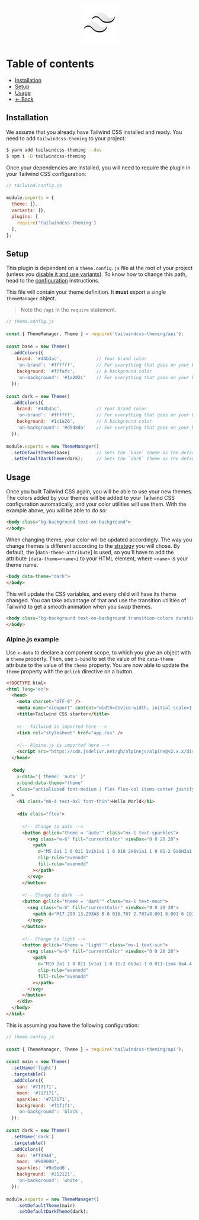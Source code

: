 <center><img src="../logo.svg" width="100"></center>

# Table of contents

- [Installation](#installation)
- [Setup](#setup)
- [Usage](#usage)
- [← Back](../readme.md)

## Installation

We assume that you already have Tailwind CSS installed and ready. You need to add `tailwindcss-theming` to your project:

```bash
$ yarn add tailwindcss-theming --dev
$ npm i -D tailwindcss-theming
```

Once your dependencies are installed, you will need to require the plugin in your Tailwind CSS configuration:

```js
// tailwind.config.js

module.exports = {
  theme: {},
  variants: {},
  plugins: [
    require('tailwindcss-theming')
  ],
};
```

## Setup

This plugin is dependent on a `theme.config.js` file at the root of your project (unless you [disable it and use variants](configuration.md/#disabling-themes)). To know how to change this path, head to the [configuration](configuration.md/#changing-the-theme-file) instructions. 

This file will contain your theme definition. It **must** export a single `ThemeManager` object.

> Note the `/api` in the `require` statement.

```js
// theme.config.js

const { ThemeManager, Theme } = require('tailwindcss-theming/api');

const base = new Theme()
  .addColors({
    brand: '#44b3ac',             // Your brand color
    'on-brand': '#ffffff',        // For everything that goes on your brand color
    background: '#f7fafc',        // A background color
    'on-background': '#1a202c'    // For everything that goes on your background color
  });

const dark = new Theme()
  .addColors({
    brand: '#44b3ac',             // Your brand color
    'on-brand': '#ffffff',        // For everything that goes on your brand color
    background: '#1c1e26',        // A background color
    'on-background': '#d5d8da'    // For everything that goes on your background color
  });

module.exports = new ThemeManager()
  .setDefaultTheme(base)          // Sets the `base` theme as the default theme.
  .setDefaultDarkTheme(dark);     // Sets the `dark` theme as the default theme for users that prefer the `dark` scheme.
```

## Usage

Once you built Tailwind CSS again, you will be able to use your new themes. The colors added by your themes will be added to your Tailwind CSS configuration automatically, and your color utilities will use them. With the example above, you will be able to do so:

```html
<body class="bg-background text-on-background">
</body>
```

When changing theme, your color will be updated accordingly. The way you change themes is different according to the [strategy]() you will chose. By default, the [`data-theme-attribute`] is used, so you'll have to add the attribute `[data-theme=<name>]` to your HTML element, where `<name>` is your theme name. 

```html
<body data-theme="dark">
</body>
```

This will update the CSS variables, and every child will have its theme changed. You can take advantage of that and use the transition utilities of Tailwind to get a smooth animation when you swap themes.

```html
<body class="bg-background text-on-background transition-colors duration-150" data-theme="dark" >
</body>
```

### Alpine.js example 

Use `x-data` to declare a component scope, to which you give an object with a `theme` property. Then, use `x-bind` to set the value of the `data-theme` attribute to the value of the `theme` property. You are now able to update the `theme` property with the `@click` directive on a button.

```html
<!DOCTYPE html>
<html lang="en">
  <head>
    <meta charset="UTF-8" />
    <meta name="viewport" content="width=device-width, initial-scale=1.0" />
    <title>Tailwind CSS starter</title>

    <!-- Tailwind is imported here -->
    <link rel="stylesheet" href="app.css" />

    <!-- Alpine.js is imported here -->
    <script src="https://cdn.jsdelivr.net/gh/alpinejs/alpine@v2.x.x/dist/alpine.js" defer></script>
  </head>
  
  <body
    x-data="{ theme: 'auto' }"
    x-bind:data-theme="theme"
    class="antialiased font-medium | flex flex-col items-center justify-center | transition-colors duration-150 | bg-background text-on-background"
  >
    <h1 class="mb-4 text-4xl font-thin">Hello World</h1>

    <div class="flex">

      <!-- Change to auto -->
      <button @click="theme = 'auto'" class="mx-1 text-sparkles">
        <svg class="w-6" fill="currentColor" viewBox="0 0 20 20">
          <path
            d="M5 2a1 1 0 011 1v1h1a1 1 0 010 2H6v1a1 1 0 01-2 0V6H3a1 1 0 010-2h1V3a1 1 0 011-1zm0 10a1 1 0 011 1v1h1a1 1 0 110 2H6v1a1 1 0 11-2 0v-1H3a1 1 0 110-2h1v-1a1 1 0 011-1zM12 2a1 1 0 01.967.744L14.146 7.2 17.5 9.134a1 1 0 010 1.732l-3.354 1.935-1.18 4.455a1 1 0 01-1.933 0L9.854 12.8 6.5 10.866a1 1 0 010-1.732l3.354-1.935 1.18-4.455A1 1 0 0112 2z"
            clip-rule="evenodd"
            fill-rule="evenodd"
          ></path>
        </svg>
      </button>

      <!-- Change to dark -->
      <button @click="theme = 'dark'" class="mx-1 text-moon">
        <svg class="w-6" fill="currentColor" viewBox="0 0 20 20">
          <path d="M17.293 13.293A8 8 0 016.707 2.707a8.001 8.001 0 1010.586 10.586z"></path>
        </svg>
      </button>

      <!-- Change to light -->
      <button @click="theme = 'light'" class="mx-1 text-sun">
        <svg class="w-6" fill="currentColor" viewBox="0 0 20 20">
          <path
            d="M10 2a1 1 0 011 1v1a1 1 0 11-2 0V3a1 1 0 011-1zm4 8a4 4 0 11-8 0 4 4 0 018 0zm-.464 4.95l.707.707a1 1 0 001.414-1.414l-.707-.707a1 1 0 00-1.414 1.414zm2.12-10.607a1 1 0 010 1.414l-.706.707a1 1 0 11-1.414-1.414l.707-.707a1 1 0 011.414 0zM17 11a1 1 0 100-2h-1a1 1 0 100 2h1zm-7 4a1 1 0 011 1v1a1 1 0 11-2 0v-1a1 1 0 011-1zM5.05 6.464A1 1 0 106.465 5.05l-.708-.707a1 1 0 00-1.414 1.414l.707.707zm1.414 8.486l-.707.707a1 1 0 01-1.414-1.414l.707-.707a1 1 0 011.414 1.414zM4 11a1 1 0 100-2H3a1 1 0 000 2h1z"
            clip-rule="evenodd"
            fill-rule="evenodd"
          ></path>
        </svg>
      </button>
    </div>
  </body>
</html>
```

This is assuming you have the following configuration:

```js
// theme.config.js

const { ThemeManager, Theme } = require('tailwindcss-theming/api');

const main = new Theme()
  .setName('light')
  .targetable()
  .addColors({
    sun: '#717171',
    moon: '#717171',
    sparkles: '#717171',
    background: '#f1f1f1',
    'on-background': 'black',
  });

const dark = new Theme()
  .setName('dark')
  .targetable()
  .addColors({
    sun: '#ffd94d',
    moon: '#909090',
    sparkles: '#9e9ed6',
    background: '#212121',
    'on-background': 'white',
  });

module.exports = new ThemeManager()
    .setDefaultTheme(main)
    .setDefaultDarkTheme(dark);
```

